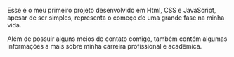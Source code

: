 Esse é o meu primeiro projeto desenvolvido em Html, CSS e JavaScript, apesar de ser simples, representa o começo de uma grande fase na minha vida.

Além de possuir alguns meios de contato comigo, também contém algumas informações a mais sobre minha carreira profissional e acadêmica.
